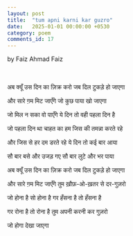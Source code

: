 ```yaml
---
layout: post
title:  "tum apni karni kar guzro"
date:   2025-01-01 00:00:00 +0530
category: poem
comments_id: 17
---
```


by Faiz Ahmad Faiz

<!--more-->

<br><br>
अब क्यूँ उस दिन का ज़िक्र करो
जब दिल टुकड़े हो जाएगा

और सारे ग़म मिट जाएँगे
जो कुछ पाया खो जाएगा

जो मिल न सका वो पाएँगे
ये दिन तो वही पहला दिन है

जो पहला दिन था चाहत का
हम जिस की तमन्ना करते रहे

और जिस से हर दम डरते रहे
ये दिन तो कई बार आया

सौ बार बसे और उजड़ गए
सौ बार लुटे और भर पाया

अब क्यूँ उस दिन का ज़िक्र करो
जब दिल टुकड़े हो जाएगा

और सारे ग़म मिट जाएँगे
तुम ख़ौफ़-ओ-ख़तर से दर-गुज़रो

जो होना है सो होना है
गर हँसना है तो हँसना है

गर रोना है तो रोना है
तुम अपनी करनी कर गुज़रो

जो होगा देखा जाएगा